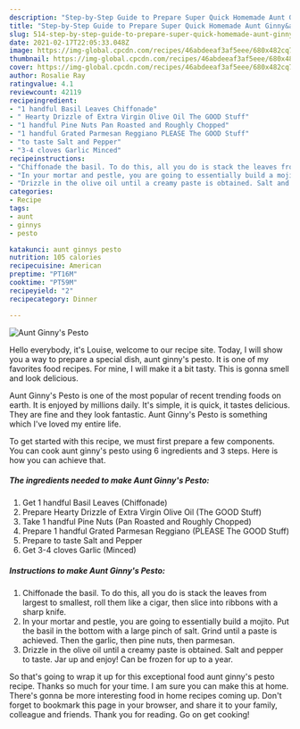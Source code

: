 ```yaml
---
description: "Step-by-Step Guide to Prepare Super Quick Homemade Aunt Ginny&amp;#39;s Pesto"
title: "Step-by-Step Guide to Prepare Super Quick Homemade Aunt Ginny&amp;#39;s Pesto"
slug: 514-step-by-step-guide-to-prepare-super-quick-homemade-aunt-ginny-and-39-s-pesto
date: 2021-02-17T22:05:33.048Z
image: https://img-global.cpcdn.com/recipes/46abdeeaf3af5eee/680x482cq70/aunt-ginnys-pesto-recipe-main-photo.jpg
thumbnail: https://img-global.cpcdn.com/recipes/46abdeeaf3af5eee/680x482cq70/aunt-ginnys-pesto-recipe-main-photo.jpg
cover: https://img-global.cpcdn.com/recipes/46abdeeaf3af5eee/680x482cq70/aunt-ginnys-pesto-recipe-main-photo.jpg
author: Rosalie Ray
ratingvalue: 4.1
reviewcount: 42119
recipeingredient:
- "1 handful Basil Leaves Chiffonade"
- " Hearty Drizzle of Extra Virgin Olive Oil The GOOD Stuff"
- "1 handful Pine Nuts Pan Roasted and Roughly Chopped"
- "1 handful Grated Parmesan Reggiano PLEASE The GOOD Stuff"
- "to taste Salt and Pepper"
- "3-4 cloves Garlic Minced"
recipeinstructions:
- "Chiffonade the basil. To do this, all you do is stack the leaves from largest to smallest, roll them like a cigar, then slice into ribbons with a sharp knife."
- "In your mortar and pestle, you are going to essentially build a mojito. Put the basil in the bottom with a large pinch of salt. Grind until a paste is achieved. Then the garlic, then pine nuts, then parmesan."
- "Drizzle in the olive oil until a creamy paste is obtained. Salt and pepper to taste. Jar up and enjoy! Can be frozen for up to a year."
categories:
- Recipe
tags:
- aunt
- ginnys
- pesto

katakunci: aunt ginnys pesto 
nutrition: 105 calories
recipecuisine: American
preptime: "PT16M"
cooktime: "PT59M"
recipeyield: "2"
recipecategory: Dinner

---
```



![Aunt Ginny&#39;s Pesto](https://img-global.cpcdn.com/recipes/46abdeeaf3af5eee/680x482cq70/aunt-ginnys-pesto-recipe-main-photo.jpg)

Hello everybody, it's Louise, welcome to our recipe site. Today, I will show you a way to prepare a special dish, aunt ginny&#39;s pesto. It is one of my favorites food recipes. For mine, I will make it a bit tasty. This is gonna smell and look delicious.

Aunt Ginny&#39;s Pesto is one of the most popular of recent trending foods on earth. It is enjoyed by millions daily. It's simple, it is quick, it tastes delicious. They are fine and they look fantastic. Aunt Ginny&#39;s Pesto is something which I've loved my entire life.




To get started with this recipe, we must first prepare a few components. You can cook aunt ginny&#39;s pesto using 6 ingredients and 3 steps. Here is how you can achieve that.

<!--inarticleads1-->

##### The ingredients needed to make Aunt Ginny&#39;s Pesto:

1. Get 1 handful Basil Leaves (Chiffonade)
1. Prepare  Hearty Drizzle of Extra Virgin Olive Oil (The GOOD Stuff)
1. Take 1 handful Pine Nuts (Pan Roasted and Roughly Chopped)
1. Prepare 1 handful Grated Parmesan Reggiano (PLEASE The GOOD Stuff)
1. Prepare to taste Salt and Pepper
1. Get 3-4 cloves Garlic (Minced)




<!--inarticleads2-->

##### Instructions to make Aunt Ginny&#39;s Pesto:

1. Chiffonade the basil. To do this, all you do is stack the leaves from largest to smallest, roll them like a cigar, then slice into ribbons with a sharp knife.
1. In your mortar and pestle, you are going to essentially build a mojito. Put the basil in the bottom with a large pinch of salt. Grind until a paste is achieved. Then the garlic, then pine nuts, then parmesan.
1. Drizzle in the olive oil until a creamy paste is obtained. Salt and pepper to taste. Jar up and enjoy! Can be frozen for up to a year.




So that's going to wrap it up for this exceptional food aunt ginny&#39;s pesto recipe. Thanks so much for your time. I am sure you can make this at home. There's gonna be more interesting food in home recipes coming up. Don't forget to bookmark this page in your browser, and share it to your family, colleague and friends. Thank you for reading. Go on get cooking!
